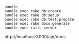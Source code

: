 ````
bundle
bundle exec rake db:create
bundle exec rake db:setup
bundle exec rake db:test:prepare
bundle exec rake docs:generate
bundle exec rails server
````

http://localhost:3000/api/docs

